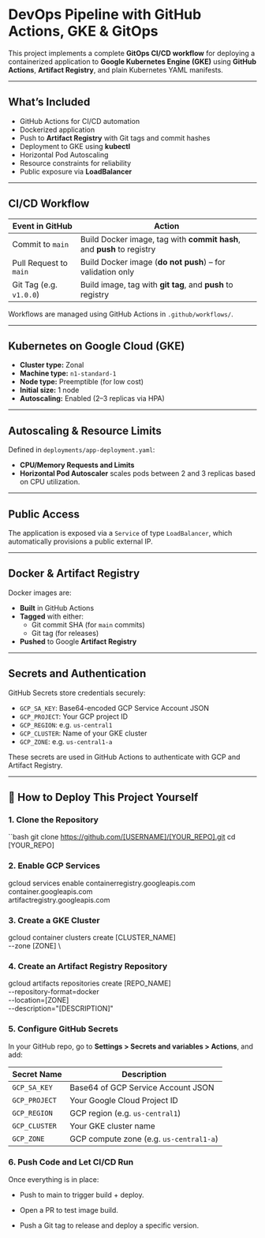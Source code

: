 # DevOps Pipeline with GitHub Actions, GKE & GitOps

This project implements a complete **GitOps CI/CD workflow** for deploying a containerized application to **Google Kubernetes Engine (GKE)** using **GitHub Actions**, **Artifact Registry**, and plain Kubernetes YAML manifests.

---

##  What’s Included

- GitHub Actions for CI/CD automation  
- Dockerized application  
- Push to **Artifact Registry** with Git tags and commit hashes  
- Deployment to GKE using **kubectl**  
- Horizontal Pod Autoscaling  
- Resource constraints for reliability  
- Public exposure via **LoadBalancer**

---

## CI/CD Workflow

| Event in GitHub         | Action                                                                 |
|-------------------------|------------------------------------------------------------------------|
| Commit to `main`        | Build Docker image, tag with **commit hash**, and **push** to registry |
| Pull Request to `main`  | Build Docker image (**do not push**) – for validation only             |
| Git Tag (e.g. `v1.0.0`) | Build image, tag with **git tag**, and **push** to registry            |

Workflows are managed using GitHub Actions in `.github/workflows/`.

---

## Kubernetes on Google Cloud (GKE)

- **Cluster type:** Zonal  
- **Machine type:** `n1-standard-1`  
- **Node type:** Preemptible (for low cost)  
- **Initial size:** 1 node  
- **Autoscaling:** Enabled (2–3 replicas via HPA)

---

## Autoscaling & Resource Limits

Defined in `deployments/app-deployment.yaml`:
- **CPU/Memory Requests and Limits**
- **Horizontal Pod Autoscaler** scales pods between 2 and 3 replicas based on CPU utilization.

---

## Public Access

The application is exposed via a `Service` of type `LoadBalancer`, which automatically provisions a public external IP.

---

## Docker & Artifact Registry

Docker images are:
- **Built** in GitHub Actions  
- **Tagged** with either:  
  - Git commit SHA (for `main` commits)  
  - Git tag (for releases)  
- **Pushed** to Google **Artifact Registry**

---

## Secrets and Authentication

GitHub Secrets store credentials securely:
- `GCP_SA_KEY`: Base64-encoded GCP Service Account JSON  
- `GCP_PROJECT`: Your GCP project ID  
- `GCP_REGION`: e.g. `us-central1`  
- `GCP_CLUSTER`: Name of your GKE cluster  
- `GCP_ZONE`: e.g. `us-central1-a`

These secrets are used in GitHub Actions to authenticate with GCP and Artifact Registry.

---

## 🚀 How to Deploy This Project Yourself

### 1. Clone the Repository

``bash
git clone https://github.com/[USERNAME]/[YOUR_REPO].git
cd [YOUR_REPO]

### 2. Enable GCP Services

gcloud services enable containerregistry.googleapis.com \
    container.googleapis.com \
    artifactregistry.googleapis.com

### 3. Create a GKE Cluster

gcloud container clusters create [CLUSTER_NAME] \
    --zone [ZONE] \

### 4. Create an Artifact Registry Repository

gcloud artifacts repositories create [REPO_NAME] \
    --repository-format=docker \
    --location=[ZONE] \
    --description="[DESCRIPTION]"

### 5. Configure GitHub Secrets


In your GitHub repo, go to **Settings > Secrets and variables > Actions**, and add:

| Secret Name     | Description                                 |
|------------------|---------------------------------------------|
| `GCP_SA_KEY`     | Base64 of GCP Service Account JSON          |
| `GCP_PROJECT`    | Your Google Cloud Project ID                |
| `GCP_REGION`     | GCP region (e.g. `us-central1`)             |
| `GCP_CLUSTER`    | Your GKE cluster name                       |
| `GCP_ZONE`       | GCP compute zone (e.g. `us-central1-a`)     |

### 6. Push Code and Let CI/CD Run

Once everything is in place:

- Push to main to trigger build + deploy.

- Open a PR to test image build.

- Push a Git tag to release and deploy a specific version.



